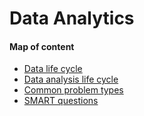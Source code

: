 # Data Analytics

#### Map of content

* [Data life cycle](/Data_Analytics_Theory/data_life_cycle.md)
* [Data analysis life cycle](/Data_Analytics_Theory/data_analysis_life_cycle.md)
* [Common problem types](/Data_Analytics_Theory/common_problem_types.md)
* [SMART questions](/Data_Analytics_Theory/SMART_questions.md)
